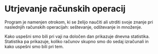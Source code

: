 # Utrjevanje računskih operacij

Program je namenjen otrokom, ki se želijo naučiti ali utrditi svoje znanje pri naslednjih računskih operacijah: seštevanje, odštevanje in množenje.

Kako uspešni smo bili pri vaji na določen dan prikazuje dnevna statistika. Statistika pa prikazuje, koliko računov skupno smo do sedaj izračunali in kako uspešni smo bili pri tem.
